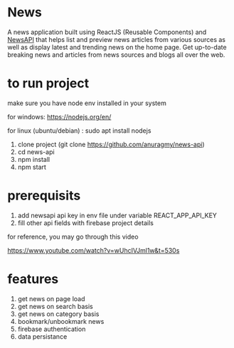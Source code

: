# News

A news application built using ReactJS (Reusable Components) and [NewsAPI](https://newsapi.org/) that helps list and preview news articles from various sources as well as display latest and trending news on the home page. Get up-to-date breaking news and articles from news sources and blogs all over the web.

# to run project

make sure you have node env installed in your system

for windows: https://nodejs.org/en/

for linux (ubuntu/debian) : sudo apt install nodejs

1. clone project (git clone https://github.com/anuragmy/news-api)
2. cd news-api 
3. npm install
4. npm start

# prerequisits
 
1. add newsapi api key in env file under variable REACT_APP_API_KEY
2. fill other api fields with firebase project details

for reference, you may go through this video

https://www.youtube.com/watch?v=wUhcIVJml1w&t=530s

# features

1. get news on page load
2. get news on search basis
3. get news on category basis
4. bookmark/unbookmark news
5. firebase authentication
6. data persistance
